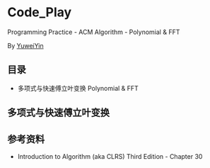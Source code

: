 # Code_Play

Programming Practice - ACM Algorithm - Polynomial & FFT

By [YuweiYin](https://github.com/YuweiYin)

## 目录

- 多项式与快速傅立叶变换 Polynomial & FFT

## 多项式与快速傅立叶变换

## 参考资料

- Introduction to Algorithm (aka CLRS) Third Edition - Chapter 30
